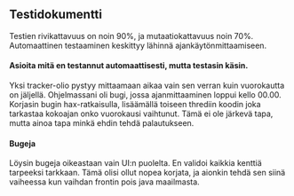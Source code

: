 ## Testidokumentti

Testien rivikattavuus on noin 90%, ja mutaatiokattavuus noin 70%. Automaattinen testaaminen keskittyy lähinnä ajankäytönmittaamiseen.

#### Asioita mitä en testannut automaattisesti, mutta testasin käsin.

Yksi tracker-olio pystyy mittaamaan aikaa vain sen verran kuin vuorokautta on jäljellä.
Ohjelmassani oli bugi, jossa ajanmittaaminen loppui kello 00.00. Korjasin bugin hax-ratkaisulla, lisäämällä
toiseen thrediin koodin joka tarkastaa kokoajan onko vuorokausi vaihtunut. Tämä ei ole järkevä tapa, mutta ainoa
tapa minkä ehdin tehdä palautukseen.

#### Bugeja

Löysin bugeja oikeastaan vain UI:n puolelta. En validoi kaikkia kenttiä tarpeeksi tarkkaan. Tämä olisi ollut nopea korjata, ja aionkin tehdä sen siinä vaiheessa kun vaihdan frontin pois java maailmasta.
